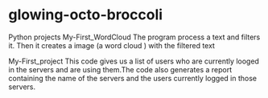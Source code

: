 # glowing-octo-broccoli
Python projects
My-First_WordCloud
The program process a text and filters it. Then it creates a image (a word cloud ) with the filtered text

My-First_project
This code gives us a list of users who  are currently looged in the servers and are using them.The code also generates a report containing the name of the servers and the users currently logged in those servers.

